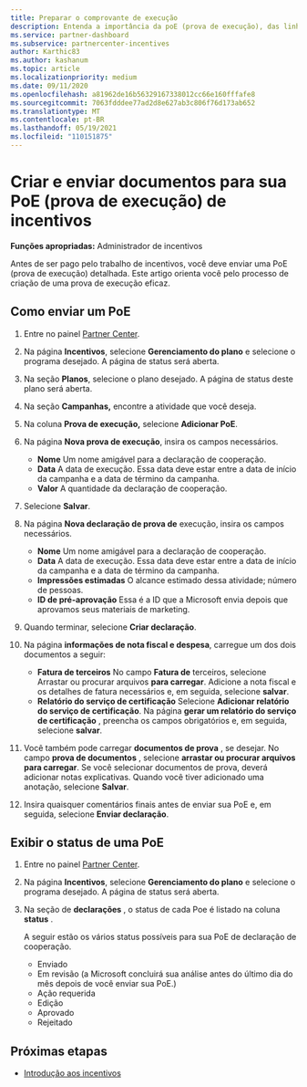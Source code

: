 ```yaml
---
title: Preparar o comprovante de execução
description: Entenda a importância da poE (prova de execução), das linhas do tempo, da exibição do status e das diretrizes de envio.
ms.service: partner-dashboard
ms.subservice: partnercenter-incentives
author: Karthic83
ms.author: kashanum
ms.topic: article
ms.localizationpriority: medium
ms.date: 09/11/2020
ms.openlocfilehash: a81962de16b56329167338012cc66e160fffafe8
ms.sourcegitcommit: 7063fdddee77ad2d8e627ab3c806f76d173ab652
ms.translationtype: MT
ms.contentlocale: pt-BR
ms.lasthandoff: 05/19/2021
ms.locfileid: "110151875"
---
```

# <a name="create-and-submit-documents-for-your-incentives-proof-of-execution-poe"></a>Criar e enviar documentos para sua PoE (prova de execução) de incentivos

**Funções apropriadas:** Administrador de incentivos

Antes de ser pago pelo trabalho de incentivos, você deve enviar uma PoE (prova de execução) detalhada. Este artigo orienta você pelo processo de criação de uma prova de execução eficaz.

## <a name="how-to-submit-a-poe"></a>Como enviar um PoE

1. Entre no painel [Partner Center](https://partner.microsoft.com/dashboard/).

2. Na página **Incentivos**, selecione **Gerenciamento do plano** e selecione o programa desejado. A página de status será aberta.

3. Na seção **Planos**, selecione o plano desejado. A página de status deste plano será aberta.

4. Na seção **Campanhas,** encontre a atividade que você deseja.

5. Na coluna **Prova de execução,** selecione **Adicionar PoE**.

6. Na página **Nova prova de execução**, insira os campos necessários.

   - **Nome**  Um nome amigável para a declaração de cooperação.
   - **Data**  A data de execução. Essa data deve estar entre a data de início da campanha e a data de término da campanha.
   - **Valor**  A quantidade da declaração de cooperação.

7. Selecione **Salvar**.

8. Na página **Nova declaração de prova de** execução, insira os campos necessários.

   - **Nome**  Um nome amigável para a declaração de cooperação.
   - **Data**  A data de execução. Essa data deve estar entre a data de início da campanha e a data de término da campanha.
   - **Impressões estimadas**   O alcance estimado dessa atividade; número de pessoas.
   - **ID de pré-aprovação**   Essa é a ID que a Microsoft envia depois que aprovamos seus materiais de marketing.

9. Quando terminar, selecione **Criar declaração**.

10. Na página **informações de nota fiscal e despesa**, carregue um dos dois documentos a seguir:
    - **Fatura de terceiros**  No campo **Fatura de** terceiros, selecione Arrastar ou procurar arquivos **para carregar**. Adicione a nota fiscal e os detalhes de fatura necessários e, em seguida, selecione **salvar**.
    - **Relatório do serviço de certificação**  Selecione **Adicionar relatório do serviço de certificação**. Na página **gerar um relatório do serviço de certificação** , preencha os campos obrigatórios e, em seguida, selecione **salvar**.

11. Você também pode carregar **documentos de prova** , se desejar. No campo **prova de documentos** , selecione **arrastar ou procurar arquivos para carregar**. Se você selecionar documentos de prova, deverá adicionar notas explicativas. Quando você tiver adicionado uma anotação, selecione **Salvar**.

12. Insira quaisquer comentários finais antes de enviar sua PoE e, em seguida, selecione **Enviar declaração**.

## <a name="view-the-status-of-a-poe"></a>Exibir o status de uma PoE

1. Entre no painel [Partner Center](https://partner.microsoft.com/dashboard/).

2. Na página **Incentivos**, selecione **Gerenciamento do plano** e selecione o programa desejado. A página de status será aberta.

3. Na seção de **declarações** , o status de cada Poe é listado na coluna **status** .

   A seguir estão os vários status possíveis para sua PoE de declaração de cooperação.

   - Enviado
   - Em revisão (a Microsoft concluirá sua análise antes do último dia do mês depois de você enviar sua PoE.)
   - Ação requerida
   - Edição
   - Aprovado
   - Rejeitado

## <a name="next-steps"></a>Próximas etapas

- [Introdução aos incentivos](incentives-get-started-intro.md)